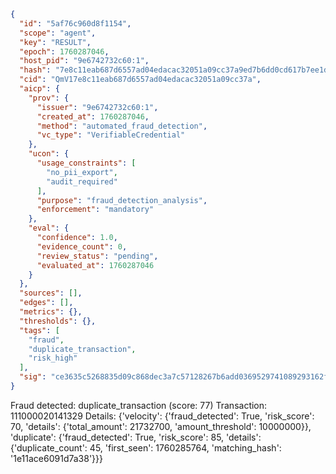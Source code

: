```json
{
  "id": "5af76c960d8f1154",
  "scope": "agent",
  "key": "RESULT",
  "epoch": 1760287046,
  "host_pid": "9e6742732c60:1",
  "hash": "7e8c11eab687d6557ad04edacac32051a09cc37a9ed7b6dd0cd617b7ee1dab71",
  "cid": "QmV17e8c11eab687d6557ad04edacac32051a09cc37a",
  "aicp": {
    "prov": {
      "issuer": "9e6742732c60:1",
      "created_at": 1760287046,
      "method": "automated_fraud_detection",
      "vc_type": "VerifiableCredential"
    },
    "ucon": {
      "usage_constraints": [
        "no_pii_export",
        "audit_required"
      ],
      "purpose": "fraud_detection_analysis",
      "enforcement": "mandatory"
    },
    "eval": {
      "confidence": 1.0,
      "evidence_count": 0,
      "review_status": "pending",
      "evaluated_at": 1760287046
    }
  },
  "sources": [],
  "edges": [],
  "metrics": {},
  "thresholds": {},
  "tags": [
    "fraud",
    "duplicate_transaction",
    "risk_high"
  ],
  "sig": "ce3635c5268835d09c868dec3a7c57128267b6add0369529741089293162f6b8"
}
```

Fraud detected: duplicate_transaction (score: 77)
Transaction: 111000020141329
Details: {'velocity': {'fraud_detected': True, 'risk_score': 70, 'details': {'total_amount': 21732700, 'amount_threshold': 10000000}}, 'duplicate': {'fraud_detected': True, 'risk_score': 85, 'details': {'duplicate_count': 45, 'first_seen': 1760285764, 'matching_hash': '1e11ace6091d7a38'}}}